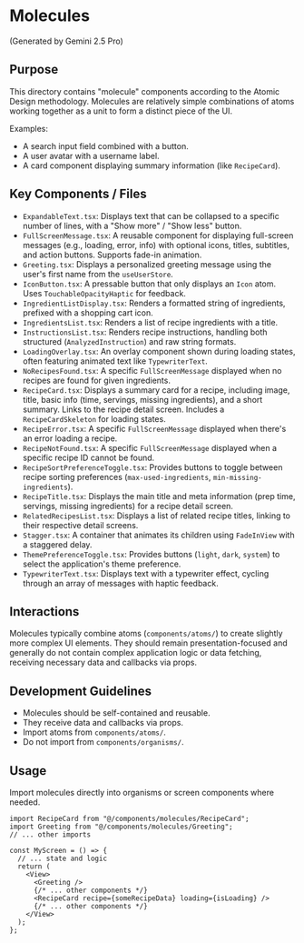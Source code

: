 # Molecules

(Generated by Gemini 2.5 Pro)

## Purpose

This directory contains "molecule" components according to the Atomic Design methodology. Molecules are relatively simple combinations of atoms working together as a unit to form a distinct piece of the UI.

Examples:

- A search input field combined with a button.
- A user avatar with a username label.
- A card component displaying summary information (like `RecipeCard`).

## Key Components / Files

- `ExpandableText.tsx`: Displays text that can be collapsed to a specific number of lines, with a "Show more" / "Show less" button.
- `FullScreenMessage.tsx`: A reusable component for displaying full-screen messages (e.g., loading, error, info) with optional icons, titles, subtitles, and action buttons. Supports fade-in animation.
- `Greeting.tsx`: Displays a personalized greeting message using the user's first name from the `useUserStore`.
- `IconButton.tsx`: A pressable button that only displays an `Icon` atom. Uses `TouchableOpacityHaptic` for feedback.
- `IngredientListDisplay.tsx`: Renders a formatted string of ingredients, prefixed with a shopping cart icon.
- `IngredientsList.tsx`: Renders a list of recipe ingredients with a title.
- `InstructionsList.tsx`: Renders recipe instructions, handling both structured (`AnalyzedInstruction`) and raw string formats.
- `LoadingOverlay.tsx`: An overlay component shown during loading states, often featuring animated text like `TypewriterText`.
- `NoRecipesFound.tsx`: A specific `FullScreenMessage` displayed when no recipes are found for given ingredients.
- `RecipeCard.tsx`: Displays a summary card for a recipe, including image, title, basic info (time, servings, missing ingredients), and a short summary. Links to the recipe detail screen. Includes a `RecipeCardSkeleton` for loading states.
- `RecipeError.tsx`: A specific `FullScreenMessage` displayed when there's an error loading a recipe.
- `RecipeNotFound.tsx`: A specific `FullScreenMessage` displayed when a specific recipe ID cannot be found.
- `RecipeSortPreferenceToggle.tsx`: Provides buttons to toggle between recipe sorting preferences (`max-used-ingredients`, `min-missing-ingredients`).
- `RecipeTitle.tsx`: Displays the main title and meta information (prep time, servings, missing ingredients) for a recipe detail screen.
- `RelatedRecipesList.tsx`: Displays a list of related recipe titles, linking to their respective detail screens.
- `Stagger.tsx`: A container that animates its children using `FadeInView` with a staggered delay.
- `ThemePreferenceToggle.tsx`: Provides buttons (`light`, `dark`, `system`) to select the application's theme preference.
- `TypewriterText.tsx`: Displays text with a typewriter effect, cycling through an array of messages with haptic feedback.

## Interactions

Molecules typically combine atoms (`components/atoms/`) to create slightly more complex UI elements. They should remain presentation-focused and generally do not contain complex application logic or data fetching, receiving necessary data and callbacks via props.

## Development Guidelines

- Molecules should be self-contained and reusable.
- They receive data and callbacks via props.
- Import atoms from `components/atoms/`.
- Do not import from `components/organisms/`.

## Usage

Import molecules directly into organisms or screen components where needed.

```tsx
import RecipeCard from "@/components/molecules/RecipeCard";
import Greeting from "@/components/molecules/Greeting";
// ... other imports

const MyScreen = () => {
  // ... state and logic
  return (
    <View>
      <Greeting />
      {/* ... other components */}
      <RecipeCard recipe={someRecipeData} loading={isLoading} />
      {/* ... other components */}
    </View>
  );
};
```
